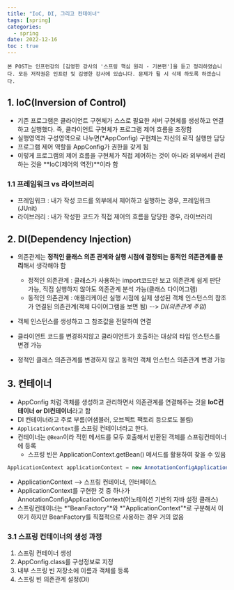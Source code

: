 ```yaml
---
title: "IoC, DI, 그리고 컨테이너"
tags: [spring]
categories:
  - spring
date: 2022-12-16
toc : true
---
```


`본 POST는 인프런강의 [김영한 강사의 '스프링 핵심 원리 - 기본편']을 듣고 정리하였습니다. 모든 저작권은 인프런 및 김영한 강사에 있습니다. 문제가 될 시 삭제 하도록 하겠습니다.` 

## 1. IoC(Inversion of Control)
- 기존 프로그램은 클라이언트 구현체가 스스로 필요한 서버 구현체를 생성하고 연결하고 실행했다. 즉, 클라이언트 구현체가 프로그램 제어 흐름을 조정함
- 실행영역과 구성영역으로 나누면(*AppConfig) 구현체는 자신의 로직 실행만 담당
- 프로그램 제어 역할을 AppConfig가 권한을 갖게 됨
- 이렇게 프로그램의 제어 흐름을 구현체가 직접 제어하는 것이 아니라 외부에서 관리하는 것을 **IoC(제어의 역전)**이라 함

### 1.1 프레임워크 vs 라이브러리
- 프레임워크 : 내가 작성 코드를 외부에서 제어하고 실행하는 경우, 프레임워크(JUnit)
- 라이브러리 : 내가 작성한 코드가 직접 제어의 흐름을 담당한 경우, 라이브러리

## 2. DI(Dependency Injection)
- 의존관계는 **정적인 클래스 의존 관계와 실행 시점에 결정되는 동적인 의존관계를 분리**해서 생각해야 함
    - 정적인 의존관계 : 클래스가 사용하는 import코드만 보고 의존관계 쉽게 판단 가능, 직접 실행하지 않아도 의존관계 분석 가능(클래스 다이어그램)
    - 동적인 의존관계 : 애플리케이션 실행 시점에 실제 생성된 객체 인스턴스의 참조가 연결된 의존관계(객체 다이어그램을 보면 됨) --> *DI(의존관계 주입)*

- 객체 인스턴스를 생성하고 그 참조값을 전달하여 연결
- 클라이언트 코드를 변경하지않고 클라이언트가 호출하는 대상의 타입 인스턴스를 변경 가능
- 정적인 클래스 의존관계를 변경하지 않고 동적인 객체 인스턴스 의존관계 변경 가능

## 3. 컨테이너
- AppConfig 처럼 객체를 생성하고 관리하면서 의존관계를 연결해주는 것을 **IoC컨테이너 or DI컨테이너**라고 함
- DI 컨테이너라고 주로 부름(어샘블러, 오브젝트 팩토리 등으로도 불림)
- `ApplicationContext`를 스프링 컨테이너라고 한다.
- 컨테이너는 `@Bean`이라 적힌 메서드를 모두 호출해서 반환된 객체를 스프링컨테이너에 등록
    - 스프링 빈은 ApplicationContext.getBean() 메서드를 활용하여 찾을 수 있음  

``` java
ApplicationContext applicationContext = new AnnotationConfigApplicationContext(AppConfig.class)
```  
- ApplicationContext --> 스프링 컨테이너, 인터페이스 
- ApplicationContext를 구현한 것 중 하나가 AnnotationConfigApplicationContext(어노테이션 기반의 자바 설정 클래스)
- 스프링컨테이너는 *"BeanFactory"*와 *"ApplicationContext"*로 구분해서 이야기 하지만 BeanFactory를 직접적으로 사용하는 경우 거의 없음


### 3.1 스프링 컨테이너의 생성 과정
1. 스프링 컨테이너 생성 
2. AppConfig.class를 구성정보로 지정 
3. 내부 스프링 빈 저장소에 이름과 객체를 등록
4. 스프링 빈 의존관계 설정(DI)
